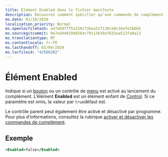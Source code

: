 ```yaml
---
title: Élément Enabled dans le fichier manifeste
description: Découvrez comment spécifier qu’une commande de complément est désactivée au lancement du complément.
ms.date: 01/10/2020
localization_priority: Normal
ms.openlocfilehash: a47ab97ff5a159c73bea52f130ce0c16efe2b6b6
ms.sourcegitcommit: 0e7ed44019d6564c79113639af831ea512fa0a13
ms.translationtype: MT
ms.contentlocale: fr-FR
ms.lasthandoff: 03/09/2020
ms.locfileid: "42566202"
---
```

# <a name="enabled-element"></a>Élément Enabled

Indique si un [bouton](control.md#button-control) ou un contrôle de [menu](control.md#menu-dropdown-button-controls) est activé au lancement du complément. L’élément **Enabled** est un élément enfant de [Control](control.md). Si ce paramètre est omis, la valeur par `true`défaut est. 

Le contrôle parent peut également être activé et désactivé par programme. Pour plus d’informations, consultez la rubrique [activer et désactiver les commandes de complément](/office/dev/add-ins/design/disable-add-in-commands).

## <a name="example"></a>Exemple

```xml
<Enabled>false</Enabled>
```

